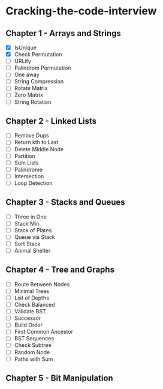 # Cracking-the-code-interview

## Chapter 1 - Arrays and Strings
- [x] IsUnique
- [x] Check Permutation
- [ ] URLify
- [ ] Palindrom Permutation
- [ ] One away
- [ ] String Compression
- [ ] Rotate Matrix
- [ ] Zero Matrix
- [ ] String Rotation
## Chapter 2 - Linked Lists
- [ ] Remove Dups
- [ ] Return kth to Last
- [ ] Delete Middle Node
- [ ] Partition 
- [ ] Sum Lists
- [ ] Palindrome 
- [ ] Intersection
- [ ] Loop Detection
## Chapter 3 - Stacks and Queues
- [ ] Three in One
- [ ] Stack Min
- [ ] Stack of Plates
- [ ] Queue via Stack
- [ ] Sort Stack
- [ ] Animal Shelter
## Chapter 4 - Tree and Graphs
- [ ] Route Between Nodes
- [ ] Minimal Trees
- [ ] List of Depths
- [ ] Check Balanced 
- [ ] Validate BST
- [ ] Successor
- [ ] Build Order
- [ ] First Common Ancestor
- [ ] BST Sequences
- [ ] Check Subtree
- [ ] Random Node
- [ ] Paths with Sum
## Chapter 5 - Bit Manipulation
